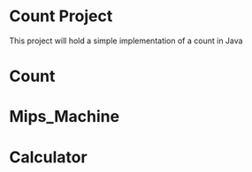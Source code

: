 # Count Project
This project will hold a simple implementation of a count in Java
# Count
# Mips_Machine
# Calculator
